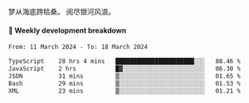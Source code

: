 梦从海底跨枯桑。
阅尽银河风浪。


#### 📝 Weekly development breakdown

<!--START_SECTION:waka-->

```txt
From: 11 March 2024 - To: 18 March 2024

TypeScript    28 hrs 4 mins   ██████████████████████░░░   88.46 %
JavaScript    2 hrs           █▓░░░░░░░░░░░░░░░░░░░░░░░   06.30 %
JSON          31 mins         ▒░░░░░░░░░░░░░░░░░░░░░░░░   01.65 %
Bash          29 mins         ▒░░░░░░░░░░░░░░░░░░░░░░░░   01.53 %
XML           23 mins         ▒░░░░░░░░░░░░░░░░░░░░░░░░   01.21 %
```

<!--END_SECTION:waka-->



